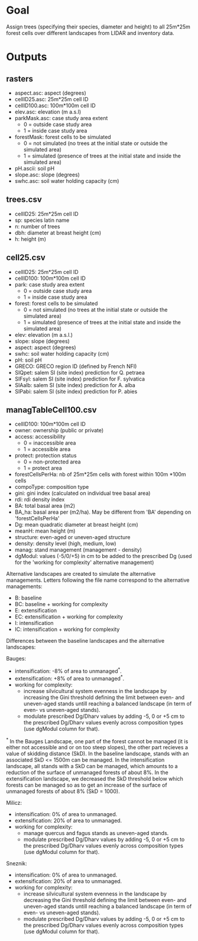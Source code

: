 # Goal
Assign trees (specifying their species, diameter and height) to all 25m*25m forest cells over different landscapes from LIDAR and inventory data.



# Outputs

## rasters
* aspect.asc: aspect (degrees)
* cellID25.asc: 25m*25m cell ID
* cellID100.asc: 100m*100m cell ID
* elev.asc: elevation (m a.s.l)
* parkMask.asc: case study area extent
  + 0 = outside case study area
  + 1 = inside case study area
* forestMask: forest cells to be simulated
  + 0 = not simulated (no trees at the initial state or outside the simulated area)
  + 1 = simulated (presence of trees at the initial state and inside the simulated area)
* pH.ascii: soil pH
* slope.asc: slope (degrees)
* swhc.asc: soil water holding capacity (cm)


## trees.csv
* cellID25: 25m*25m cell ID
* sp: species latin name
* n: number of trees
* dbh: diameter at breast height (cm)
* h: height (m)


## cell25.csv
* cellID25: 25m*25m cell ID
* cellID100: 100m*100m cell ID
* park: case study area extent
  + 0 = outside case study area
  + 1 = inside case study area
* forest: forest cells to be simulated
  + 0 = not simulated (no trees at the initial state or outside the simulated area)
  + 1 = simulated (presence of trees at the initial state and inside the simulated area)
* elev: elevation (m a.s.l.)
* slope: slope (degrees)
* aspect: aspect (degrees)
* swhc: soil water holding capacity (cm)
* pH: soil pH
* GRECO: GRECO region ID (defined by French NFI)
* SIQpet: salem SI (site index) prediction for Q. petraea
* SIFsyl: salem SI (site index) prediction for F. sylvatica
* SIAalb: salem SI (site index) prediction for A. alba
* SIPabi: salem SI (site index) prediction for P. abies


## managTableCell100.csv
* cellID100: 100m*100m cell ID
* owner: ownership (public or private)
* access: accessibility
  + 0 = inaccessible area
  + 1 = accessible area
* protect: protection status
  + 0 = non-protected area
  + 1 = protect area
* forestCellsPerHa: nb of 25m*25m cells with forest within 100m *100m cells
* compoType: composition type
* gini: gini index (calculated on individual tree basal area)
* rdi: rdi density index
* BA: total basal area (m2)
* BA_ha: basal area per (m2/ha). May be different from 'BA' depending on 'forestCellsPerHa'
* Dg: mean quadratic diameter at breast height (cm)
* meanH: mean height (m)
* structure: even-aged or uneven-aged structure
* density: density level (high, medium, low)
* manag: stand management (management - density)
* dgModul: values (-5/0/+5) in cm to be added to the prescribed Dg (used for the 'working for complexity' alternative management)

Alternative landscapes are created to simulate the alternative managements. Letters following the file name correspond to the alternative managements:
* B: baseline
* BC: baseline + working for complexity
* E: extensification
* EC: extensification + working for complexity
* I: intensification
* IC: intensification + working for complexity

Differences between the baseline landscapes and the alternative landscapes:

Bauges:
* intensification: -8% of area to unmanaged<sup>*</sup>.
* extensification: +8% of area to unmanaged<sup>*</sup>.
* working for complexity:
  + increase silvicultural system evenness in the landscape by increasing the Gini threshold defining the limit between even- and uneven-aged stands untill reaching a balanced landscape (in term of even- vs uneven-aged stands).
  + modulate prescribed Dg/Dharv values by adding -5, 0 or +5 cm to the prescribed Dg/Dharv values evenly across composition types (use dgModul column for that).

<sup>*</sup> In the Bauges Landscape, one part of the forest cannot be managed (it is either not accessible and or on too steep slopes), the other part recieves a value of skidding distance (SkD). In the baseline landscape, stands with an associated SkD <= 1500m can be managed. In the intensification landscape, all stands with a SkD can be managed, which amounts to a reduction of the surface of unmanaged forests of about 8%. In the extensification landscape, we decreased the SkD threshold below which forests can be managed so as to get an increase of the surface of unmanaged forests of about 8% (SkD = 1000).

Milicz:
* intensification: 0% of area to unmanaged.
* extensification: 20% of area to unmanaged.
* working for complexity:
  + manage quercus and fagus stands as uneven-aged stands.
  + modulate prescribed Dg/Dharv values by adding -5, 0 or +5 cm to the prescribed Dg/Dharv values evenly across composition types (use dgModul column for that).

Sneznik:
* intensification: 0% of area to unmanaged.
* extensification: 20% of area to unmanaged.
* working for complexity:
  + increase silvicultural system evenness in the landscape by decreasing the Gini threshold defining the limit between even- and uneven-aged stands untill reaching a balanced landscape (in term of even- vs uneven-aged stands).
  + modulate prescribed Dg/Dharv values by adding -5, 0 or +5 cm to the prescribed Dg/Dharv values evenly across composition types (use dgModul column for that).